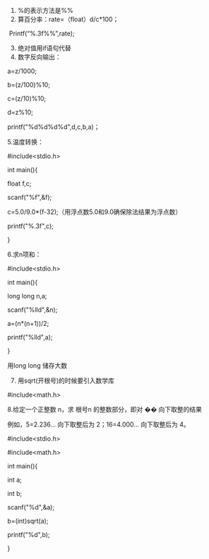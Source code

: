 1. %的表示方法是%%
2. 算百分率：rate=（float）d/c*100；

​     Printf(“%.3f%%”,rate);  

3. 绝对值用if语句代替
4. 数字反向输出：

a=z/1000;  

b=(z/100)%10;

  c=(z/10)%10;

  d=z%10;

printf("%d%d%d%d",d,c,b,a)；

5.温度转换：

\#include<stdio.h>

int main(){

  float f,c;

  scanf("%f",&f);

  c=5.0/9.0*(f-32);（用浮点数5.0和9.0确保除法结果为浮点数）

  printf("%.3f",c);

}

6.求n项和：

\#include<stdio.h>

int main(){

  long long n,a;

  scanf("%lld",&n);

  a=(n*(n+1))/2;

   printf("%lld",a);

}

用long long 储存大数

7. 用sqrt(开根号)的时候要引入数学库

\#include<math.h>

8.给定一个正整数 n，求 根号n 的整数部分，即对 �� 向下取整的结果

 

例如，5=2.236… 向下取整后为 2；16=4.000… 向下取整后为 4。

\#include<stdio.h>

\#include<math.h>

int main(){

  int a;

  int b;

  scanf("%d",&a);

  b=(int)sqrt(a);

   printf("%d",b);

}